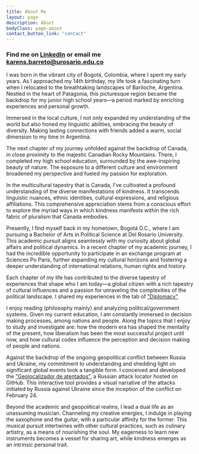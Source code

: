 ```yaml
---
title: About Me
layout: page
description: About
bodyClass: page-about
contact_button_link: "contact"
---
```


### Find me on [LinkedIn](https://www.linkedin.com/in/sof%C3%ADa-barreto-ojeda-2b9ab2203/) or email me <a href="mailto:karens.barreto@urosario.edu.co"> karens.barreto@urosario.edu.co </a>

I was born in the vibrant city of Bogotá, Colombia, where I spent my early years. As I approached my 14th birthday, my life took a fascinating turn when I relocated to the breathtaking landscapes of Bariloche, Argentina. Nestled in the heart of Patagonia, this picturesque region became the backdrop for my junior high school years—a period marked by enriching experiences and personal growth.

Immersed in the local culture, I not only expanded my understanding of the world but also honed my linguistic abilities, embracing the beauty of diversity. Making lasting connections with friends added a warm, social dimension to my time in Argentina.

The next chapter of my journey unfolded against the backdrop of Canada, in close proximity to the majestic Canadian Rocky Mountains. There, I completed my high school education, surrounded by the awe-inspiring beauty of nature. The exposure to a different culture and environment broadened my perspective and fueled my passion for exploration.

In the multicultural tapestry that is Canada, I've cultivated a profound understanding of the diverse manifestations of kindness. It transcends linguistic nuances, ethnic identities, cultural expressions, and religious affiliations. This comprehensive appreciation stems from a conscious effort to explore the myriad ways in which kindness manifests within the rich fabric of pluralism that Canada embodies.

Presently, I find myself back in my hometown, Bogotá D.C., where I am pursuing a Bachelor of Arts in Political Science at Del Rosario University. This academic pursuit aligns seamlessly with my curiosity about global affairs and political dynamics. In a recent chapter of my academic journey, I had the incredible opportunity to participate in an exchange program at Sciences Po Paris, further expanding my cultural horizons and fostering a deeper understanding of international relations, human rights and history.

Each chapter of my life has contributed to the diverse tapestry of experiences that shape who I am today—a global citizen with a rich tapestry of cultural influences and a passion for unraveling the complexities of the political landscape. I shared my experiences in the tab of ["Diplomacy"](https://fiaojeda.github.io/Diplomacy/)

I enjoy reading (philosophy mainly) and analyzing political/government systems. Given my current education, I am constantly immersed in decision making processes, among nations and people. Along the topics that I enjoy to study and investigate are: how the modern era has shaped the mentality of the present, how liberalism has been the most successful project until now, and how cultural codes influence the perception and decision making of people and nations.

Against the backdrop of the ongoing geopolitical conflict between Russia and Ukraine, my commitment to understanding and shedding light on significant global events took a tangible form. I conceived and developed the ["Geolocalizador de atentados"](https://github.com/Fiaojeda/geolocalizador), a Russian attack locator hosted on GitHub. This interactive tool provides a visual narrative of the attacks initiated by Russia against Ukraine since the inception of the conflict on February 24.

Beyond the academic and geopolitical realms, I lead a dual life as an unassuming musician. Channeling my creative energies, I indulge in playing the saxophone and the guitar, with a particular affinity for the former. This musical pursuit intertwines with other cultural practices, such as culinary artistry, as a means of nourishing the soul. My eagerness to learn new instruments becomes a vessel for sharing art, while kindness emerges as an intrinsic personal trait.
